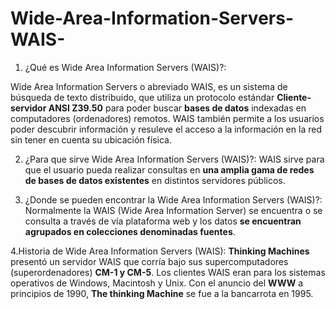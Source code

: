 # Wide-Area-Information-Servers-WAIS-

1. ¿Qué es Wide Area Information Servers (WAIS)?:

Wide Area Information Servers o abreviado WAIS, es un sistema de búsqueda de texto distribuido, que utiliza un protocolo estándar __Cliente-servidor ANSI Z39.50__ para
poder buscar __bases de datos__ indexadas en computadores (ordenadores) remotos. WAIS también permite a los usuarios poder descubrir información y resuleve el acceso a la información en la red sin tener en cuenta su ubicación física.

2. ¿Para que sirve Wide Area Information Servers (WAIS)?:
WAIS sirve para que el usuario pueda realizar consultas en __una amplia gama de redes de bases de datos existentes__ en distintos servidores públicos.

3. ¿Donde se pueden encontrar la Wide Area Information Servers (WAIS)?:
Normalmente la WAIS (Wide Area Information Server) se encuentra o se consulta a través de vía plataforma web y los datos __se encuentran agrupados en colecciones denominadas fuentes__.

4.Historia de Wide Area Information Servers (WAIS):
__Thinking Machines__ presentó un servidor WAIS que corría bajo sus supercomputadores (superordenadores) __CM-1 y CM-5__. Los clientes WAIS eran para los sistemas operativos de Windows, Macintosh y Unix. Con el anuncio del __WWW__ a principios de 1990,  __The thinking Machine__ se fue a la bancarrota en 1995.